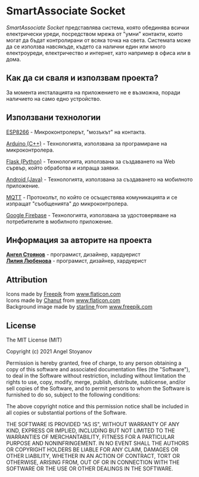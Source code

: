 # **SmartAssociate Socket**

*SmartAssociate Socket* представлява система, която обединява всички електрически уреди, посредством мрежа от "умни" контакти, които могат да бъдат контролирани от всяка точка на света. Системата може да се използва навсякъде, където са налични един или много електроуреди, електричество и интернет, като например в офиса или в дома.

## Как да си сваля и използвам проекта?

За момента инсталацията на приложението не е възможна, поради наличието на само едно устройство.

## Използвани технологии

[ESP8266](https://www.espressif.com/en/products/socs/esp8266) - Микроконтролерът, "мозъкът" на контакта.

[Arduino (C++)](https://www.arduino.cc/) - Технологията, използвана за програмиране на микроконтролера.

[Flask (Python)](https://flask.palletsprojects.com/en/1.1.x/) - Технологията, използвана за създаването на Web сървър, който обработва и изпраща заявки.

[Android (Java)](https://developer.android.com/) - Технологията, използвана за създаването на мобилното приложение.

[MQTT](https://mqtt.org/) - Протоколът, по който се осъществява комуникацията и се изпращат "съобщенията" до микроконтролера.

[Google Firebase](https://firebase.google.com/) - Технологията, използвана за удостоверяване на потребителите в мобилното приложение.

## Информация за авторите на проекта

[**Ангел Стоянов**](https://github.com/AngelStoyanov33) - програмист, дизайнер, хардуерист
</br>
[**Лилия Любенова**](https://github.com/Lilly7777) - програмист, дизайнер, хардуерист

## Attribution
<div>Icons made by <a href="https://www.freepik.com" title="Freepik">Freepik</a> from <a href="https://www.flaticon.com/" title="Flaticon">www.flaticon.com</a></div>
<div>Icons made by <a href="https://www.flaticon.com/authors/chanut" title="Chanut">Chanut</a> from <a href="https://www.flaticon.com/" title="Flaticon">www.flaticon.com</a></div>
<div>Background image made by <a href="https://www.freepik.com" title="Freepik">starline </a> from <a href="http://www.freepik.com" title="Flaticon">www.freepik.com</a></div>

## License

The MIT License (MIT)

Copyright (c) 2021 Angel Stoyanov

Permission is hereby granted, free of charge, to any person obtaining a copy of this software and associated documentation files (the "Software"), to deal in the Software without restriction, including without limitation the rights to use, copy, modify, merge, publish, distribute, sublicense, and/or sell copies of the Software, and to permit persons to whom the Software is furnished to do so, subject to the following conditions:

The above copyright notice and this permission notice shall be included in all copies or substantial portions of the Software.

THE SOFTWARE IS PROVIDED "AS IS", WITHOUT WARRANTY OF ANY KIND, EXPRESS OR IMPLIED, INCLUDING BUT NOT LIMITED TO THE WARRANTIES OF MERCHANTABILITY, FITNESS FOR A PARTICULAR PURPOSE AND NONINFRINGEMENT. IN NO EVENT SHALL THE AUTHORS OR COPYRIGHT HOLDERS BE LIABLE FOR ANY CLAIM, DAMAGES OR OTHER LIABILITY, WHETHER IN AN ACTION OF CONTRACT, TORT OR OTHERWISE, ARISING FROM, OUT OF OR IN CONNECTION WITH THE SOFTWARE OR THE USE OR OTHER DEALINGS IN THE SOFTWARE.
